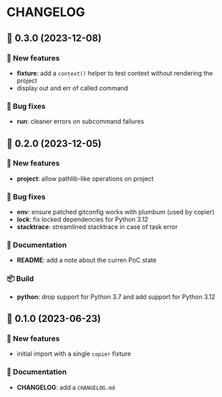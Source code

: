 # CHANGELOG

## 🚀 0.3.0 (2023-12-08)

### 💫 New features

- **fixture**: add a `context()` helper to test context without rendering the project
- display out and err of called command

### 🐛 Bug fixes

- **run**: cleaner errors on subcommand failures

## 🚀 0.2.0 (2023-12-05)

### 💫 New features

- **project**: allow pathlib-like operations on project

### 🐛 Bug fixes

- **env**: ensure patched gitconfig works with plumbum (used by copier)
- **lock**: fix locked dependencies for Python 3.12
- **stacktrace**: streamlined stacktrace in case of task error

### 📖 Documentation

- **README**: add a note about the curren PoC state

### 📦 Build

- **python**: drop support for Python 3.7 and add support for Python 3.12

## 🚀 0.1.0 (2023-06-23)

### 💫 New features

- initial import with a single `copier` fixture

### 📖 Documentation

- **CHANGELOG**: add a `CHANGELOG.md`

<!-- End of file -->
